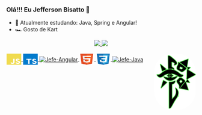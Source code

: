 ### Olá!!! Eu Jefferson Bisatto 👋


- 🌱 Atualmente estudando: Java, Spring e Angular!
- 🏎 Gosto de Kart

<div align="center">
  <a href="https://github.com/rafaballerini">
  <img height="180em" src="https://github-readme-stats.vercel.app/api?username=Jbisatto&show_icons=true&theme=dracula&include_all_commits=true&count_private=true"/>
  <img height="180em" src="https://github-readme-stats.vercel.app/api/top-langs/?username=Jbisatto&layout=compact&langs_count=7&theme=dracula"/>
</div>
  <div style="display: inline_block"><br>
  <img align="center" alt="Jefe-Js" height="30" width="40" src="https://raw.githubusercontent.com/devicons/devicon/master/icons/javascript/javascript-plain.svg">
  <img align="center" alt="Jefe-Ts" height="30" width="40" src="https://raw.githubusercontent.com/devicons/devicon/master/icons/typescript/typescript-plain.svg">
  <img align="center" alt="Jefe-Angular" height="30" width="40" src="https://cdn.jsdelivr.net/gh/devicons/devicon/icons/angularjs/angularjs-original.svg" />

          
  <img align="center" alt="Jefe-HTML" height="30" width="40" src="https://raw.githubusercontent.com/devicons/devicon/master/icons/html5/html5-original.svg">
  <img align="center" alt="Jefe-CSS" height="30" width="40" src="https://raw.githubusercontent.com/devicons/devicon/master/icons/css3/css3-original.svg">
  <img align="center" alt="Jefe-Java" height="30" width="40" src="https://cdn.jsdelivr.net/gh/devicons/devicon/icons/java/java-original.svg" />
  <img align="right" alt="Jefe-Pic" height="150" style="border-radius:50px;" src="https://github.com/Jbisatto/Jbisatto/blob/main/img/imgbin_ingress-logo-symbol-png.png">
</div>
  
  
